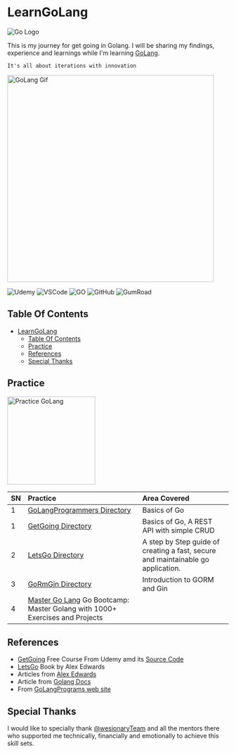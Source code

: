 # LearnGoLang

![Go Logo](https://tadviser.com/images/thumb/3/36/Golang_LOGO.png/840px-Golang_LOGO.png)

This is my journey for get going in Golang. I will be sharing my findings, experience and learnings while I'm learning [GoLang](https://golang.google.cn/).

`It's all about iterations with innovation`

<img src="https://miro.medium.com/max/1132/0*DPxp_XfGsvDBvInd.gif" alt="GoLang Gif" style="width:470px;"/>

![Udemy](https://img.shields.io/badge/Udemy-EC5252?style=for-the-badge&logo=Udemy&logoColor=white) ![VSCode](https://img.shields.io/badge/VSCode-0078D4?style=for-the-badge&logo=visual%20studio%20code&logoColor=white) ![GO](https://img.shields.io/badge/Go-00ADD8?style=for-the-badge&logo=go&logoColor=white) ![GitHub](https://img.shields.io/badge/GitHub-100000?style=for-the-badge&logo=github&logoColor=white) ![GumRoad](https://img.shields.io/badge/GUMROAD-36a9ae?style=for-the-badge&logo=gumroad&logoColor=white)

## Table Of Contents

- [LearnGoLang](#learngolang)
  - [Table Of Contents](#table-of-contents)
  - [Practice](#practice)
  - [References](#references)
  - [Special Thanks](#special-thanks)

## Practice

<img src="https://adaickalavan.github.io/assets/images/gophercises_punching.jpg" alt="Practice GoLang" style="width:200px;"/>

|SN |Practice  |Area Covered |
|:--|:---------|:------------|
|1|[GoLangProgrammers Directory](./GoLangProgrammers/README.md)|Basics of Go|
|1|[GetGoing Directory](./GetGoing/README.md)|Basics of Go, A REST API with simple CRUD |
|2|[LetsGo Directory](./LetsGo/README.md)| A step by Step guide of creating a fast, secure and maintainable go application. |
|3|[GoRmGin Directory](./GoRmGin/README.md)| Introduction to GORM and Gin |
|4|[Master Go Lang](./MasterGoLang/Readme.md) Go Bootcamp: Master Golang with 1000+ Exercises and Projects

## References

- [GetGoing](https://www.udemy.com/course/getgoing/)  Free Course From Udemy amd its [Source Code](https://github.com/L04DB4L4NC3R/getgoing)
- [LetsGo](https://alexedwards.gumroad.com/l/lets-go) Book by Alex Edwards
- Articles from [Alex Edwards](https://www.alexedwards.net/blog)
- Article from [Golang Docs](https://go.dev/doc/tutorial/web-service-gin)
- From [GoLangPrograms web site](https://www.golangprograms.com/go-language/variables.html)

## Special Thanks

I would like to specially thank [@wesionaryTeam](https://github.com/wesionaryTEAM) and all the mentors there who supported me technically, financially and emotionally to achieve this skill sets.
